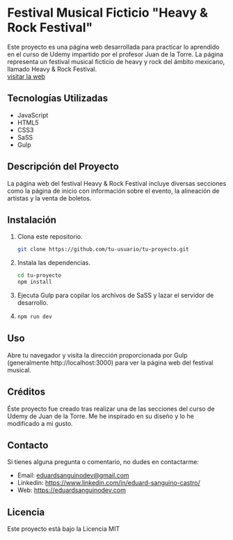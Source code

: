 # Festival Musical Ficticio "Heavy & Rock Festival"

Este proyecto es una página web desarrollada para practicar lo aprendido en el curso de Udemy impartido por el profesor Juan de la Torre. La página representa un festival musical ficticio de heavy y rock del ámbito mexicano, llamado Heavy & Rock Festival.  
[visitar la web](https://sanguinocastro.github.io/MusicalFestival/)


## Tecnologías Utilizadas

- JavaScript
- HTML5
- CSS3
- SaSS
- Gulp

## Descripción del Proyecto

La página web del festival Heavy & Rock Festival incluye diversas secciones como la página de inicio con información sobre el evento, la alineación de artistas y la venta de boletos.

## Instalación

1. Clona este repositorio.
   ```bash
   git clone https://github.com/tu-usuario/tu-proyecto.git
2. Instala las dependencias.
    ```bash
    cd tu-proyecto
    npm install 
3. Ejecuta Gulp para copilar los archivos de SaSS y lazar el servidor de desarrollo.
4.  ```bash
    npm run dev

## Uso
Abre tu navegador y visita la dirección proporcionada por Gulp (generalmente http://localhost:3000) para ver la página web del festival musical.

## Créditos
Éste proyecto fue creado tras realizar una de las secciones del curso de Udemy de Juan de la Torre.
Me he inspirado en su diseño y lo he modificado a mi gusto.

## Contacto
Si tienes alguna pregunta o comentario, no dudes en contactarme:

- Email: eduardsanguinodev@gmail.com
- Linkedin: https://www.linkedin.com/in/eduard-sanguino-castro/
- Web: https://eduardsanguinodev.com

## Licencia

Este proyecto está bajo la Licencia MIT
